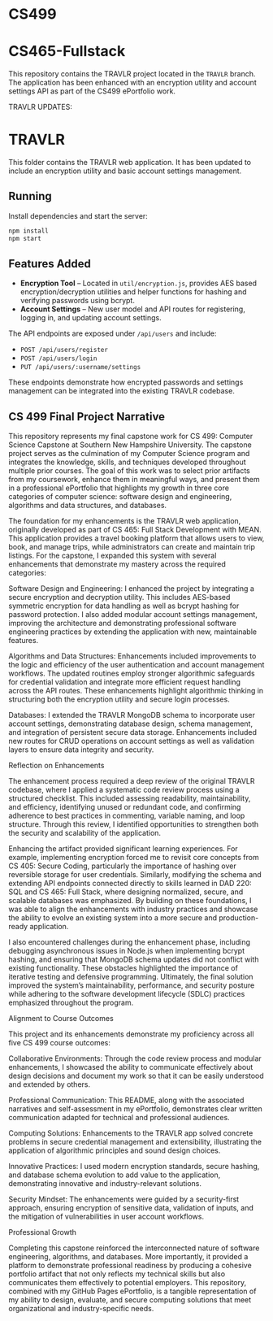 # CS499
# CS465-Fullstack

This repository contains the TRAVLR project located in the `TRAVLR` branch.
The application has been enhanced with an encryption utility and account
settings API as part of the CS499 ePortfolio work.


TRAVLR UPDATES:
# TRAVLR

This folder contains the TRAVLR web application. It has been updated to include
an encryption utility and basic account settings management.

## Running

Install dependencies and start the server:

```bash
npm install
npm start
```

## Features Added

- **Encryption Tool** – Located in `util/encryption.js`, provides AES based
  encryption/decryption utilities and helper functions for hashing and verifying
  passwords using bcrypt.
- **Account Settings** – New user model and API routes for registering, logging
  in, and updating account settings.

The API endpoints are exposed under `/api/users` and include:

- `POST /api/users/register`
- `POST /api/users/login`
- `PUT /api/users/:username/settings`

These endpoints demonstrate how encrypted passwords and settings management can
be integrated into the existing TRAVLR codebase.

## CS 499 Final Project Narrative

This repository represents my final capstone work for CS 499: Computer Science Capstone at Southern New Hampshire University. The capstone project serves as the culmination of my Computer Science program and integrates the knowledge, skills, and techniques developed throughout multiple prior courses. The goal of this work was to select prior artifacts from my coursework, enhance them in meaningful ways, and present them in a professional ePortfolio that highlights my growth in three core categories of computer science: software design and engineering, algorithms and data structures, and databases.

The foundation for my enhancements is the TRAVLR web application, originally developed as part of CS 465: Full Stack Development with MEAN. This application provides a travel booking platform that allows users to view, book, and manage trips, while administrators can create and maintain trip listings. For the capstone, I expanded this system with several enhancements that demonstrate my mastery across the required categories:

Software Design and Engineering: I enhanced the project by integrating a secure encryption and decryption utility. This includes AES-based symmetric encryption for data handling as well as bcrypt hashing for password protection. I also added modular account settings management, improving the architecture and demonstrating professional software engineering practices by extending the application with new, maintainable features.

Algorithms and Data Structures: Enhancements included improvements to the logic and efficiency of the user authentication and account management workflows. The updated routines employ stronger algorithmic safeguards for credential validation and integrate more efficient request handling across the API routes. These enhancements highlight algorithmic thinking in structuring both the encryption utility and secure login processes.

Databases: I extended the TRAVLR MongoDB schema to incorporate user account settings, demonstrating database design, schema management, and integration of persistent secure data storage. Enhancements included new routes for CRUD operations on account settings as well as validation layers to ensure data integrity and security.

Reflection on Enhancements

The enhancement process required a deep review of the original TRAVLR codebase, where I applied a systematic code review process using a structured checklist. This included assessing readability, maintainability, and efficiency, identifying unused or redundant code, and confirming adherence to best practices in commenting, variable naming, and loop structure. Through this review, I identified opportunities to strengthen both the security and scalability of the application.

Enhancing the artifact provided significant learning experiences. For example, implementing encryption forced me to revisit core concepts from CS 405: Secure Coding, particularly the importance of hashing over reversible storage for user credentials. Similarly, modifying the schema and extending API endpoints connected directly to skills learned in DAD 220: SQL and CS 465: Full Stack, where designing normalized, secure, and scalable databases was emphasized. By building on these foundations, I was able to align the enhancements with industry practices and showcase the ability to evolve an existing system into a more secure and production-ready application.

I also encountered challenges during the enhancement phase, including debugging asynchronous issues in Node.js when implementing bcrypt hashing, and ensuring that MongoDB schema updates did not conflict with existing functionality. These obstacles highlighted the importance of iterative testing and defensive programming. Ultimately, the final solution improved the system’s maintainability, performance, and security posture while adhering to the software development lifecycle (SDLC) practices emphasized throughout the program.

Alignment to Course Outcomes

This project and its enhancements demonstrate my proficiency across all five CS 499 course outcomes:

Collaborative Environments: Through the code review process and modular enhancements, I showcased the ability to communicate effectively about design decisions and document my work so that it can be easily understood and extended by others.

Professional Communication: This README, along with the associated narratives and self-assessment in my ePortfolio, demonstrates clear written communication adapted for technical and professional audiences.

Computing Solutions: Enhancements to the TRAVLR app solved concrete problems in secure credential management and extensibility, illustrating the application of algorithmic principles and sound design choices.

Innovative Practices: I used modern encryption standards, secure hashing, and database schema evolution to add value to the application, demonstrating innovative and industry-relevant solutions.

Security Mindset: The enhancements were guided by a security-first approach, ensuring encryption of sensitive data, validation of inputs, and the mitigation of vulnerabilities in user account workflows.

Professional Growth

Completing this capstone reinforced the interconnected nature of software engineering, algorithms, and databases. More importantly, it provided a platform to demonstrate professional readiness by producing a cohesive portfolio artifact that not only reflects my technical skills but also communicates them effectively to potential employers. This repository, combined with my GitHub Pages ePortfolio, is a tangible representation of my ability to design, evaluate, and secure computing solutions that meet organizational and industry-specific needs.

